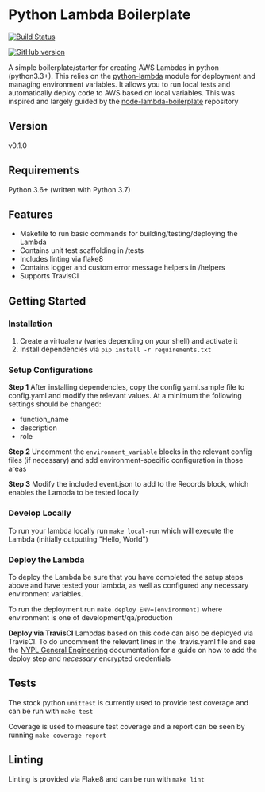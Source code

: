 # Python Lambda Boilerplate

[![Build Status](https://travis-ci.com/NYPL/python-lambda-boilerplate.svg?branch=master)](https://travis-ci.com/NYPL/python-lambda-boilerplate)

[![GitHub version](https://badge.fury.io/gh/nypl%2Fpython-lambda-boilerplate.svg)](https://badge.fury.io/gh/nypl%2Fpython-lambda-boilerplate)

A simple boilerplate/starter for creating AWS Lambdas in python (python3.3+). This relies on the [python-lambda](https://github.com/nficano/python-lambda) module for deployment and managing environment variables. It allows you to run local tests and automatically deploy code to AWS based on local variables. This was inspired and largely guided by the [node-lambda-boilerplate](https://github.com/nypl/node-lambda-boilerplate) repository

## Version

v0.1.0

## Requirements

Python 3.6+ (written with Python 3.7)

## Features

- Makefile to run basic commands for building/testing/deploying the Lambda
- Contains unit test scaffolding in /tests
- Includes linting via flake8
- Contains logger and custom error message helpers in /helpers
- Supports TravisCI

## Getting Started

### Installation

1. Create a virtualenv (varies depending on your shell) and activate it
2. Install dependencies via `pip install -r requirements.txt`

### Setup Configurations

**Step 1**
After installing dependencies, copy the config.yaml.sample file to config.yaml and modify the relevant values. At a minimum the following settings should be changed:

- function_name
- description
- role

**Step 2**
Uncomment the `environment_variable` blocks in the relevant config files (if necessary) and add environment-specific configuration in those areas

**Step 3**
Modify the included event.json to add to the Records block, which enables the Lambda to be tested locally

### Develop Locally

To run your lambda locally run `make local-run` which will execute the Lambda (initially outputting "Hello, World")

### Deploy the Lambda

To deploy the Lambda be sure that you have completed the setup steps above and have tested your lambda, as well as configured any necessary environment variables.

To run the deployment run `make deploy ENV=[environment]` where environment is one of development/qa/production

**Deploy via TravisCI**
Lambdas based on this code can also be deployed via TravisCI. To do uncomment the relevant lines in the .travis.yaml file and see the [NYPL General Engineering](https://github.com/NYPL/engineering-general/blob/master/standards/travis-ci.md#deploy) documentation for a guide on how to add the deploy step and *necessary* encrypted credentials

## Tests

The stock python `unittest` is currently used to provide test coverage and can be run with `make test`

Coverage is used to measure test coverage and a report can be seen by running `make coverage-report`

## Linting

Linting is provided via Flake8 and can be run with `make lint`
